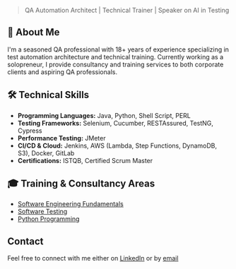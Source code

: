 > QA Automation Architect | Technical Trainer | Speaker on AI in Testing

## 🚀 About Me
I'm a seasoned QA professional with 18+ years of experience specializing in test automation architecture and technical training. Currently working as a solopreneur, I provide consultancy and training services to both corporate clients and aspiring QA professionals.

## 🛠️ Technical Skills
- **Programming Languages:** Java, Python, Shell Script, PERL
- **Testing Frameworks:** Selenium, Cucumber, RESTAssured, TestNG, Cypress
- **Performance Testing:** JMeter
- **CI/CD & Cloud:** Jenkins, AWS (Lambda, Step Functions, DynamoDB, S3), Docker, GitLab
- **Certifications:** ISTQB, Certified Scrum Master

## 🎓 Training & Consultancy Areas
- [Software Engineering Fundamentals](SoftwareEngineering.md)
- [Software Testing](Testing.md)
- [Python Programming](Python.md)


## Contact
Feel free to connect with me either on [LinkedIn](https://www.linkedin.com/in/anjalikulkarni/) or by [email](mailto.anjaliyogeshkulkarni@gmail.com)
